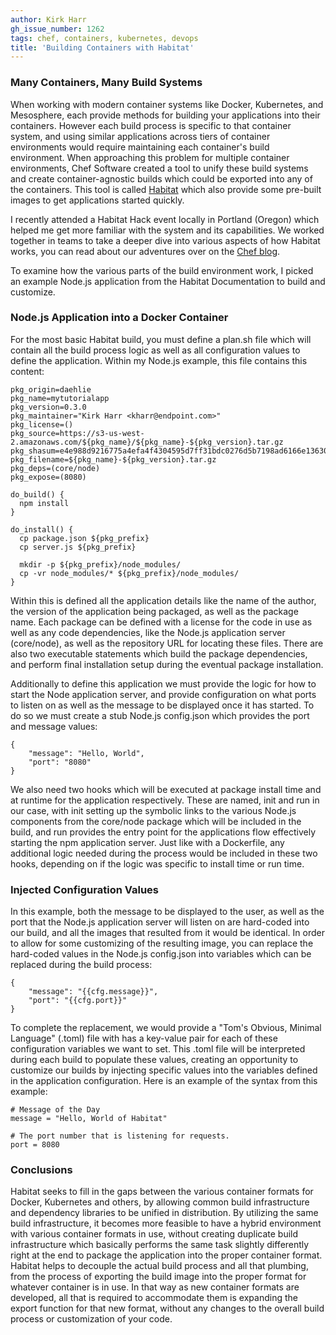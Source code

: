 ```yaml
---
author: Kirk Harr
gh_issue_number: 1262
tags: chef, containers, kubernetes, devops
title: 'Building Containers with Habitat'
---
```


### Many Containers, Many Build Systems

When working with modern container systems like Docker, Kubernetes, and Mesosphere, each provide methods for building your applications into their containers. However each build process is specific to that container system, and using similar applications across tiers of container environments would require maintaining each container's build environment. When approaching this problem for multiple container environments, Chef Software created a tool to unify these build systems and create container-agnostic builds which could be exported into any of the containers. This tool is called [Habitat](https://www.habitat.sh/) which also provide some pre-built images to get applications started quickly.

I recently attended a Habitat Hack event locally in Portland (Oregon) which helped me get more familiar with the system and its capabilities. We worked together in teams to take a deeper dive into various aspects of how Habitat works, you can read about our adventures over on the [Chef blog](https://blog.chef.io/2016/09/09/habitat-hack-pdx-wrap/).

To examine how the various parts of the build environment work, I picked an example Node.js application from the Habitat Documentation to build and customize.

### Node.js Application into a Docker Container

For the most basic Habitat build, you must define a plan.sh file which will contain all the build process logic as well as all configuration values to define the application. Within my Node.js example, this file contains this content:

```nohighlight
pkg_origin=daehlie
pkg_name=mytutorialapp
pkg_version=0.3.0
pkg_maintainer="Kirk Harr <kharr@endpoint.com>"
pkg_license=()
pkg_source=https://s3-us-west-2.amazonaws.com/${pkg_name}/${pkg_name}-${pkg_version}.tar.gz
pkg_shasum=e4e988d9216775a4efa4f4304595d7ff31bdc0276d5b7198ad6166e13630aaa9
pkg_filename=${pkg_name}-${pkg_version}.tar.gz
pkg_deps=(core/node)
pkg_expose=(8080)

do_build() {
  npm install
}

do_install() {
  cp package.json ${pkg_prefix}
  cp server.js ${pkg_prefix}

  mkdir -p ${pkg_prefix}/node_modules/
  cp -vr node_modules/* ${pkg_prefix}/node_modules/
}
```

Within this is defined all the application details like the name of the author, the version of the application being packaged, as well as the package name. Each package can be defined with a license for the code in use as well as any code dependencies, like the Node.js application server (core/node), as well as the repository URL for locating these files. There are also two executable statements which build the package dependencies, and perform final installation setup during the eventual package installation.

Additionally to define this application we must provide the logic for how to start the Node application server, and provide configuration on what ports to listen on as well as the message to be displayed once it has started. To do so we must create a stub Node.js config.json which provides the port and message values:

```nohighlight
{
    "message": "Hello, World",
    "port": "8080"
}
```

We also need two hooks which will be executed at package install time and at runtime for the application respectively. These are named, init and run in our case, with init setting up the symbolic links to the various Node.js components from the core/node package which will be included in the build, and run provides the entry point for the applications flow effectively starting the npm application server. Just like with a Dockerfile, any additional logic needed during the process would be included in these two hooks, depending on if the logic was specific to install time or run time.

### Injected Configuration Values

 In this example, both the message to be displayed to the user, as well as the port that the Node.js application server will listen on are hard-coded into our build, and all the images that resulted from it would be identical. In order to allow for some customizing of the resulting image, you can replace the hard-coded values in the Node.js config.json into variables which can be replaced during the build process:

```nohighlight
{
    "message": "{{cfg.message}}",
    "port": "{{cfg.port}}"
}
```

To complete the replacement, we would provide a "Tom's Obvious, Minimal Language" (.toml) file with has a key-value pair for each of these configuration variables we want to set. This .toml file will be interpreted during each build to populate these values, creating an opportunity to customize our builds by injecting specific values into the variables defined in the application configuration. Here is an example of the syntax from this example:

```nohighlight
# Message of the Day
message = "Hello, World of Habitat"

# The port number that is listening for requests.
port = 8080
```

### Conclusions

Habitat seeks to fill in the gaps between the various container formats for Docker, Kubernetes and others, by allowing common build infrastructure and dependency libraries to be unified in distribution. By utilizing the same build infrastructure, it becomes more feasible to have a hybrid environment with various container formats in use, without creating duplicate build infrastructure which basically performs the same task slightly differently right at the end to package the application into the proper container format. Habitat helps to decouple the actual build process and all that plumbing, from the process of exporting the build image into the proper format for whatever container is in use. In that way as new container formats are developed, all that is required to accommodate them is expanding the export function for that new format, without any changes to the overall build process or customization of your code.
